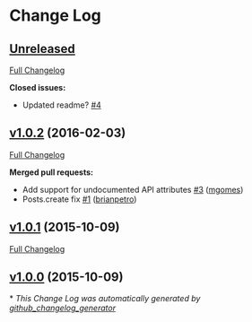 # Change Log

## [Unreleased](https://github.com/kkirsche/medium-sdk-ruby/tree/HEAD)

[Full Changelog](https://github.com/kkirsche/medium-sdk-ruby/compare/v1.0.2...HEAD)

**Closed issues:**

- Updated readme? [\#4](https://github.com/kkirsche/medium-sdk-ruby/issues/4)

## [v1.0.2](https://github.com/kkirsche/medium-sdk-ruby/tree/v1.0.2) (2016-02-03)
[Full Changelog](https://github.com/kkirsche/medium-sdk-ruby/compare/v1.0.1...v1.0.2)

**Merged pull requests:**

- Add support for undocumented API attributes [\#3](https://github.com/kkirsche/medium-sdk-ruby/pull/3) ([mgomes](https://github.com/mgomes))
- Posts.create fix [\#1](https://github.com/kkirsche/medium-sdk-ruby/pull/1) ([brianpetro](https://github.com/brianpetro))

## [v1.0.1](https://github.com/kkirsche/medium-sdk-ruby/tree/v1.0.1) (2015-10-09)
[Full Changelog](https://github.com/kkirsche/medium-sdk-ruby/compare/v1.0.0...v1.0.1)

## [v1.0.0](https://github.com/kkirsche/medium-sdk-ruby/tree/v1.0.0) (2015-10-09)


\* *This Change Log was automatically generated by [github_changelog_generator](https://github.com/skywinder/Github-Changelog-Generator)*